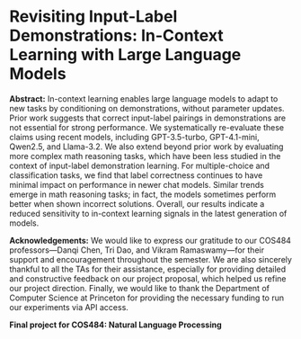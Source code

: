 # Revisiting Input-Label Demonstrations: In-Context Learning with Large Language Models

**Abstract:** In-context learning enables large language models to adapt to new tasks by conditioning on demonstrations, without parameter updates. Prior work suggests that correct input-label pairings in demonstrations are not essential for strong performance. We systematically re-evaluate these claims using recent models, including GPT-3.5-turbo, GPT-4.1-mini, Qwen2.5, and Llama-3.2. We also extend beyond prior work by evaluating more complex math reasoning tasks, which have been less studied in the context of input-label demonstration learning. For multiple-choice and classification tasks, we find that label correctness continues to have minimal impact on performance in newer chat models. Similar trends emerge in math reasoning tasks; in fact, the models sometimes perform better when shown incorrect solutions. Overall, our results indicate a reduced sensitivity to in-context learning signals in the latest generation of models.

**Acknowledgements:** We would like to express our gratitude to our COS484 professors—Danqi Chen, Tri Dao, and Vikram Ramaswamy—for their support and encouragement throughout the semester. We are also sincerely thankful to all the TAs for their assistance, especially for providing detailed and constructive feedback on our project proposal, which helped us refine our project direction. Finally, we would like to thank the Department of Computer Science at Princeton for providing the necessary funding to run our experiments via API access.

**Final project for COS484: Natural Language Processing**
